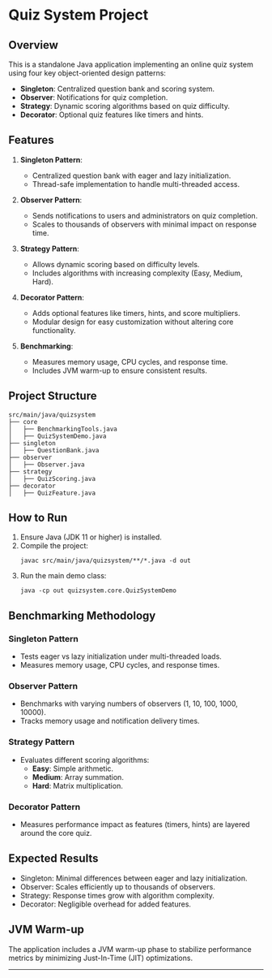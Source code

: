 
# Quiz System Project

## Overview
This is a standalone Java application implementing an online quiz system using four key object-oriented design patterns:
- **Singleton**: Centralized question bank and scoring system.
- **Observer**: Notifications for quiz completion.
- **Strategy**: Dynamic scoring algorithms based on quiz difficulty.
- **Decorator**: Optional quiz features like timers and hints.

## Features
1. **Singleton Pattern**:
   - Centralized question bank with eager and lazy initialization.
   - Thread-safe implementation to handle multi-threaded access.

2. **Observer Pattern**:
   - Sends notifications to users and administrators on quiz completion.
   - Scales to thousands of observers with minimal impact on response time.

3. **Strategy Pattern**:
   - Allows dynamic scoring based on difficulty levels.
   - Includes algorithms with increasing complexity (Easy, Medium, Hard).

4. **Decorator Pattern**:
   - Adds optional features like timers, hints, and score multipliers.
   - Modular design for easy customization without altering core functionality.

5. **Benchmarking**:
   - Measures memory usage, CPU cycles, and response time.
   - Includes JVM warm-up to ensure consistent results.

## Project Structure
```
src/main/java/quizsystem
├── core
│   ├── BenchmarkingTools.java
│   ├── QuizSystemDemo.java
├── singleton
│   ├── QuestionBank.java
├── observer
│   ├── Observer.java
├── strategy
│   ├── QuizScoring.java
├── decorator
│   ├── QuizFeature.java
```

## How to Run
1. Ensure Java (JDK 11 or higher) is installed.
2. Compile the project:
   ```
   javac src/main/java/quizsystem/**/*.java -d out
   ```
3. Run the main demo class:
   ```
   java -cp out quizsystem.core.QuizSystemDemo
   ```

## Benchmarking Methodology
### Singleton Pattern
- Tests eager vs lazy initialization under multi-threaded loads.
- Measures memory usage, CPU cycles, and response times.

### Observer Pattern
- Benchmarks with varying numbers of observers (1, 10, 100, 1000, 10000).
- Tracks memory usage and notification delivery times.

### Strategy Pattern
- Evaluates different scoring algorithms:
  - **Easy**: Simple arithmetic.
  - **Medium**: Array summation.
  - **Hard**: Matrix multiplication.

### Decorator Pattern
- Measures performance impact as features (timers, hints) are layered around the core quiz.

## Expected Results
- Singleton: Minimal differences between eager and lazy initialization.
- Observer: Scales efficiently up to thousands of observers.
- Strategy: Response times grow with algorithm complexity.
- Decorator: Negligible overhead for added features.

## JVM Warm-up
The application includes a JVM warm-up phase to stabilize performance metrics by minimizing Just-In-Time (JIT) optimizations.

---
